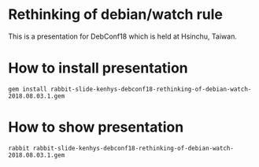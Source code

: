 # Rethinking of debian/watch rule

This is a presentation for DebConf18 which is held at Hsinchu, Taiwan.


# How to install presentation

```
gem install rabbit-slide-kenhys-debconf18-rethinking-of-debian-watch-2018.08.03.1.gem
```

# How to show presentation

```
rabbit rabbit-slide-kenhys-debconf18-rethinking-of-debian-watch-2018.08.03.1.gem
```
